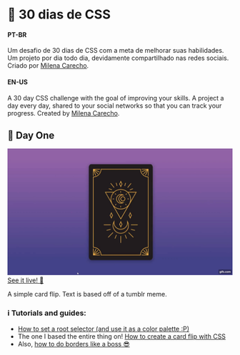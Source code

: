 # 🚀 30 dias de CSS
#### PT-BR
Um desafio de 30 dias de CSS com a meta de melhorar suas habilidades. Um projeto por dia todo dia, devidamente compartilhado nas redes sociais. Criado por [Milena Carecho](https://github.com/MilenaCarecho/30diasDeCSS).

#### EN-US
A 30 day CSS challenge with the goal of improving your skills. A project a day every day, shared to your social networks so that you can track your progress. Created by [Milena Carecho](https://github.com/MilenaCarecho/30diasDeCSS).

## 🔮 Day One
![preview](images/preview1.gif)<br>
[See it live! 🔗](url)

A simple card flip. Text is based off of a tumblr meme.

### ℹ️ Tutorials and guides:
- [How to set a root selector (and use it as a color palette :P)](https://www.w3schools.com/cssref/sel_root.asp)
- The one I based the entire thing on! [How to create a card flip with CSS](https://www.youtube.com/watch?v=QGVXmoZWZuw)
- Also, [how to do borders like a boss 😎](https://www.w3schools.com/css/css_border.asp)
